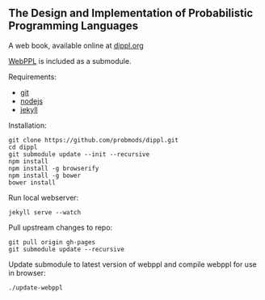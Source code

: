 ## The Design and Implementation of Probabilistic Programming Languages

A web book, available online at [dippl.org](http://dippl.org/)

[WebPPL](https://github.com/probmods/webppl) is included as a submodule.

Requirements:

- [git](http://git-scm.com/)
- [nodejs](http://nodejs.org)
- [jekyll](http://jekyllrb.com/)

Installation:

    git clone https://github.com/probmods/dippl.git
    cd dippl
    git submodule update --init --recursive
    npm install
    npm install -g browserify    
    npm install -g bower
    bower install

Run local webserver:

    jekyll serve --watch

Pull upstream changes to repo:

    git pull origin gh-pages
    git submodule update --recursive

Update submodule to latest version of webppl and compile webppl for use in browser:

    ./update-webppl
